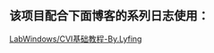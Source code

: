 ## 该项目配合下面博客的系列日志使用：  
[LabWindows/CVI基础教程-By.Lyfing][index]


  [index]:http://blog.csdn.net/wowldx/article/details/9133671
